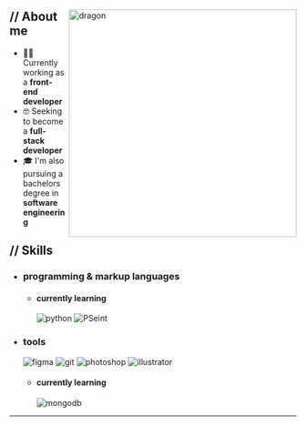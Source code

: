 <p align = center ><!-- Optional banner goes here--> </p>

<div>

<img align="right" width="400" alt="dragon" src="https://i.pinimg.com/originals/5f/29/30/5f293030b863a0c6f927959f7c57d3bc.jpg"/>

<h2> // About me </h2>

- 👨‍💻 Currently working as a **front-end developer**
- 🤓 Seeking to become a **full-stack developer**
- 🎓 I'm also pursuing a bachelors degree in **software engineering**

<h2>  // Skills  </h2>
  
- <h3> programming & markup languages </h3>
  
  
  - <h4> currently learning </h4>
      <img src = "https://img.shields.io/badge/Python-14354C?style=for-the-badge&logo=python&logoColor=white" alt = "python" />
      <img src = "[https://img.shields.io/badge/Python-14354C?style=for-the-badge&logo=python&logoColor=white](https://niixer.com/wp-content/uploads/2024/03/logo-de-pseint.png)" alt = "PSeint" />
- <h3> tools </h3>
    <img src = "https://img.shields.io/badge/figma-7434a4?style=for-the-badge&logo=figma&logoColor=white" alt = "figma" />
    <img src = "https://img.shields.io/badge/git-%23F05033.svg?style=for-the-badge&logo=git&logoColor=white" alt = "git" />
  <img src = "https://img.shields.io/badge/adobe%20photoshop-001E36.svg?style=for-the-badge&logo=adobe%20photoshop&logoColor=" alt = "photoshop" />
  <img src = "https://img.shields.io/badge/adobe%20illustrator-3c240c.svg?style=for-the-badge&logo=adobe%20illustrator&logoColor=f8a829" alt = "illustrator" />
  
  - <h4> currently learning </h4>
  
    <img src = "https://img.shields.io/badge/MongoDB-%234ea94b.svg?style=for-the-badge&logo=mongodb&logoColor=white" alt = "mongodb" />


<!---

--->

---


